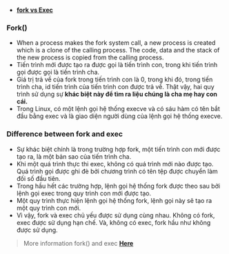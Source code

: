 + **[fork vs Exec](https://www.geeksforgeeks.org/difference-fork-exec/)**
### Fork()
   + When a process makes the fork system call, a new process is created which is a clone of the calling process. The code, data and the stack of the new process is copied from the calling process.
   + Tiến trình mới được tạo ra được gọi là tiến trình con, trong khi tiến trình gọi được gọi là tiến trình cha.
   + Giá trị trả về của fork trong tiến trình con là 0, trong khi đó, trong tiến trình cha, id tiến trình của tiến trình con được trả về. Thật vậy, hai quy trình sử dụng sự **khác biệt này để tìm ra liệu chúng là cha mẹ hay con cái.**
   + Trong Linux, có một lệnh gọi hệ thống execve và có sáu hàm có tên bắt đầu bằng exec và là giao diện người dùng của lệnh gọi hệ thống execve.
### Difference between fork and exec
  + Sự khác biệt chính là trong trường hợp fork, một tiến trình con mới được tạo ra, là một bản sao của tiến trình cha.
  + Khi một quá trình thực thi exec, không có quá trình mới nào được tạo. Quá trình gọi được ghi đè bởi chương trình có tên tệp được chuyển làm đối số đầu tiên.
  + Trong hầu hết các trường hợp, lệnh gọi hệ thống fork được theo sau bởi lệnh gọi exec trong quy trình con mới được tạo.
  + Một quy trình thực hiện lệnh gọi hệ thống fork, lệnh gọi này sẽ tạo ra một quy trình con mới. 
  + Vì vậy, fork và exec chủ yếu được sử dụng cùng nhau. Không có fork, exec được sử dụng hạn chế. Và, không có exec, fork hầu như không được sử dụng.

> More information fork() and exec **[Here](https://www.softprayog.in/programming/creating-processes-with-fork-and-exec-in-linux)**